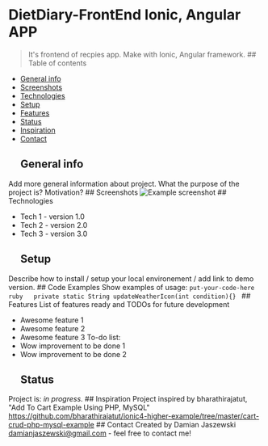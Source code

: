 # DietDiary-FrontEnd Ionic, Angular APP
> It's frontend of recpies app. Make with Ionic, Angular framework.
	## Table of contents
* [General info](#general-info)
* [Screenshots](#screenshots)
* [Technologies](#technologies)
* [Setup](#setup)
* [Features](#features)
* [Status](#status)
* [Inspiration](#inspiration)
* [Contact](#contact)
	## General info
Add more general information about project. What the purpose of the project is? Motivation?
	## Screenshots
![Example screenshot](./img/screenshot.png)
	## Technologies
* Tech 1 - version 1.0
* Tech 2 - version 2.0
* Tech 3 - version 3.0
	## Setup
Describe how to install / setup your local environement / add link to demo version.
	## Code Examples
Show examples of usage:
`put-your-code-here`
	```ruby  
	private static String updateWeatherIcon(int condition){}
	```
	## Features
List of features ready and TODOs for future development
* Awesome feature 1
* Awesome feature 2
* Awesome feature 3
	To-do list:
* Wow improvement to be done 1
* Wow improvement to be done 2
	## Status
Project is: _in progress_.
	## Inspiration
Project inspired by bharathirajatut, "Add To Cart Example Using PHP, MySQL"
https://github.com/bharathirajatut/ionic4-higher-example/tree/master/cart-crud-php-mysql-example
	## Contact
Created by Damian Jaszewski damianjaszewski@gmail.com - feel free to contact me!
